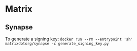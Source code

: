 # Matrix

## Synapse

To generate a signing key: `docker run --rm --entrypoint 'sh' matrixdotorg/synapse -c generate_signing_key.py`
